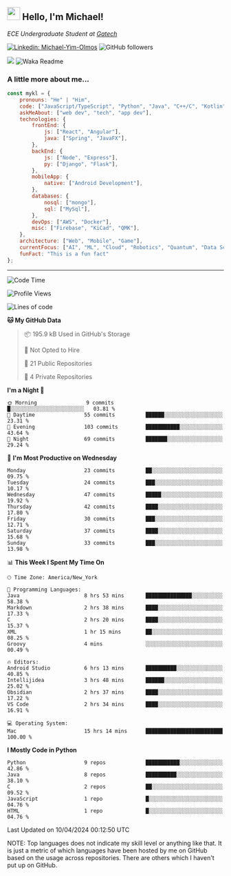 <h2><img src="https://emojis.slackmojis.com/emojis/images/1531849430/4246/blob-sunglasses.gif?1531849430" width="30"/> Hello, I'm Michael!</h2>
<p><em>ECE Undergraduate Student at <a href="https://www.gatech.edu/">Gatech</em></p>

[![Linkedin: Michael-Yim-Olmos](https://img.shields.io/badge/-mykl-blue?style=flat-square&logo=Linkedin&logoColor=white&link=https://www.linkedin.com/in/michael-yim-olmos/)](https://www.linkedin.com/in/michael-yim-olmos/)
![GitHub followers](https://img.shields.io/github/followers/MyKl-Y?label=Follow&style=social)
<!--[![website](https://img.shields.io/badge/Website-46a2f1.svg?&style=flat-square&logo=Google-Chrome&logoColor=white&link=https://anmolsingh.me/)](https://anmolsingh.me/)-->
![](https://visitor-badge.glitch.me/badge?page_id=anmol098.anmol098)
![Waka Readme](https://github.com/anmol098/anmol098/workflows/Waka%20Readme/badge.svg)

<!--👇 Hit in your console or terminal to connect with me.

```bash
npx anmol
```
**👆 This command line tool can be found at [npx anmol](https://github.com/anmol098/npx_card)**-->

### A little more about me...  

```javascript
const mykl = {
    pronouns: "He" | "Him",
    code: ["JavaScript/TypeScript", "Python", "Java", "C++/C", "Kotlin"],
    askMeAbout: ["web dev", "tech", "app dev"],
    technologies: {
        frontEnd: {
            js: ["React", "Angular"],
            java: ["Spring", "JavaFX"],
        },
        backEnd: {
            js: ["Node", "Express"],
            py: ["Django", "Flask"],
        },
        mobileApp: {
            native: ["Android Development"],
        },
        databases: {
            nosql: ["mongo"],
            sql: ["MySql"],
        },
        devOps: ["AWS", "Docker"],
        misc: ["Firebase", "KiCad", "QMK"],
    },
    architecture: ["Web", "Mobile", "Game"],
    currentFocus: ["AI", "ML", "Cloud", "Robotics", "Quantum", "Data Science"],
    funFact: "This is a fun fact"
};
```

---
<!--START_SECTION:waka-->
![Code Time](http://img.shields.io/badge/Code%20Time-54%20hrs%2026%20mins-blue)

![Profile Views](http://img.shields.io/badge/Profile%20Views-1-blue)

![Lines of code](https://img.shields.io/badge/From%20Hello%20World%20I%27ve%20Written-2.3%20million%20lines%20of%20code-blue)

**🐱 My GitHub Data** 

> 📦 195.9 kB Used in GitHub's Storage 
 > 
> 🚫 Not Opted to Hire
 > 
> 📜 21 Public Repositories 
 > 
> 🔑 4 Private Repositories 
 > 
**I'm a Night 🦉** 

```text
🌞 Morning                9 commits           █░░░░░░░░░░░░░░░░░░░░░░░░   03.81 % 
🌆 Daytime                55 commits          ██████░░░░░░░░░░░░░░░░░░░   23.31 % 
🌃 Evening                103 commits         ███████████░░░░░░░░░░░░░░   43.64 % 
🌙 Night                  69 commits          ███████░░░░░░░░░░░░░░░░░░   29.24 % 
```
📅 **I'm Most Productive on Wednesday** 

```text
Monday                   23 commits          ██░░░░░░░░░░░░░░░░░░░░░░░   09.75 % 
Tuesday                  24 commits          ███░░░░░░░░░░░░░░░░░░░░░░   10.17 % 
Wednesday                47 commits          █████░░░░░░░░░░░░░░░░░░░░   19.92 % 
Thursday                 42 commits          ████░░░░░░░░░░░░░░░░░░░░░   17.80 % 
Friday                   30 commits          ███░░░░░░░░░░░░░░░░░░░░░░   12.71 % 
Saturday                 37 commits          ████░░░░░░░░░░░░░░░░░░░░░   15.68 % 
Sunday                   33 commits          ███░░░░░░░░░░░░░░░░░░░░░░   13.98 % 
```


📊 **This Week I Spent My Time On** 

```text
🕑︎ Time Zone: America/New_York

💬 Programming Languages: 
Java                     8 hrs 53 mins       ███████████████░░░░░░░░░░   58.38 % 
Markdown                 2 hrs 38 mins       ████░░░░░░░░░░░░░░░░░░░░░   17.33 % 
C                        2 hrs 20 mins       ████░░░░░░░░░░░░░░░░░░░░░   15.37 % 
XML                      1 hr 15 mins        ██░░░░░░░░░░░░░░░░░░░░░░░   08.25 % 
Groovy                   4 mins              ░░░░░░░░░░░░░░░░░░░░░░░░░   00.49 % 

🔥 Editors: 
Android Studio           6 hrs 13 mins       ██████████░░░░░░░░░░░░░░░   40.85 % 
Intellijidea             3 hrs 48 mins       ██████░░░░░░░░░░░░░░░░░░░   25.02 % 
Obsidian                 2 hrs 37 mins       ████░░░░░░░░░░░░░░░░░░░░░   17.22 % 
VS Code                  2 hrs 34 mins       ████░░░░░░░░░░░░░░░░░░░░░   16.91 % 

💻 Operating System: 
Mac                      15 hrs 14 mins      █████████████████████████   100.00 % 
```

**I Mostly Code in Python** 

```text
Python                   9 repos             ███████████░░░░░░░░░░░░░░   42.86 % 
Java                     8 repos             ██████████░░░░░░░░░░░░░░░   38.10 % 
C                        2 repos             ██░░░░░░░░░░░░░░░░░░░░░░░   09.52 % 
JavaScript               1 repo              █░░░░░░░░░░░░░░░░░░░░░░░░   04.76 % 
HTML                     1 repo              █░░░░░░░░░░░░░░░░░░░░░░░░   04.76 % 
```




 Last Updated on 10/04/2024 00:12:50 UTC
<!--END_SECTION:waka-->

NOTE: Top languages does not indicate my skill level or anything like that. It is just a metric of which languages have been hosted by me on GitHub based on the usage across repositories. There are others which I haven't put up on GitHub.
